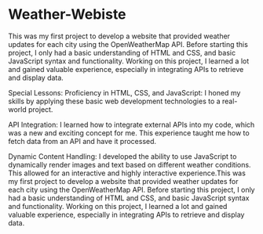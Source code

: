 # Weather-Webiste
This was my first project to develop a website that provided weather updates for each city using the OpenWeatherMap API. Before starting this project, I only had a basic understanding of HTML and CSS, and basic JavaScript syntax and functionality. Working on this project, I learned a lot and gained valuable experience, especially in integrating APIs to retrieve and display data.

Special Lessons:
Proficiency in HTML, CSS, and JavaScript: I honed my skills by applying these basic web development technologies to a real-world project.

API Integration: I learned how to integrate external APIs into my code, which was a new and exciting concept for me. This experience taught me how to fetch data from an API and have it processed.

Dynamic Content Handling: I developed the ability to use JavaScript to dynamically render images and text based on different weather conditions. This allowed for an interactive and highly interactive experience.This was my first project to develop a website that provided weather updates for each city using the OpenWeatherMap API. Before starting this project, I only had a basic understanding of HTML and CSS, and basic JavaScript syntax and functionality. Working on this project, I learned a lot and gained valuable experience, especially in integrating APIs to retrieve and display data.
   
